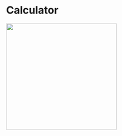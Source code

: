 # Calculator 

<img src="https://github.com/Shchuda/Calculator/assets/137898720/2984faf7-61a3-4b6a-af36-653e8051f6c2" width="298" height="289" />

